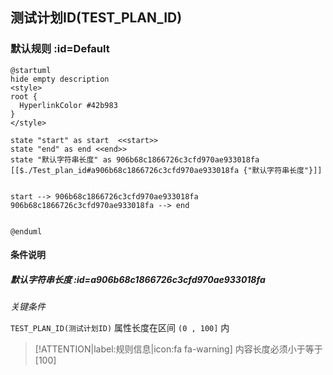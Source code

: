## 测试计划ID(TEST_PLAN_ID) <!-- {docsify-ignore-all} -->

   

### 默认规则 :id=Default

```plantuml
@startuml
hide empty description
<style>
root {
  HyperlinkColor #42b983
}
</style>

state "start" as start  <<start>>
state "end" as end <<end>>
state "默认字符串长度" as 906b68c1866726c3cfd970ae933018fa [[$./Test_plan_id#a906b68c1866726c3cfd970ae933018fa {"默认字符串长度"}]]


start --> 906b68c1866726c3cfd970ae933018fa 
906b68c1866726c3cfd970ae933018fa --> end 


@enduml
```

#### 条件说明

##### 默认字符串长度 :id=a906b68c1866726c3cfd970ae933018fa


*关键条件*


`TEST_PLAN_ID(测试计划ID)` 属性长度在区间 `(0 , 100]` 内

> [!ATTENTION|label:规则信息|icon:fa fa-warning]
> 内容长度必须小于等于[100]







